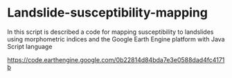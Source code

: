 # Landslide-susceptibility-mapping
In this script is described a code for mapping susceptibility to landslides using morphometric indices and the Google Earth Engine platform with Java Script language

https://code.earthengine.google.com/0b22814d84bda7e3e0588dad4fc4171b
